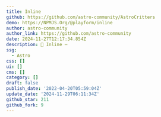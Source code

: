```yaml
---
title: Inline
github: https://github.com/astro-community/AstroCritters
demo: https://NPMJS.Org/@playform/inline
author: astro-community
author_link: https://github.com/astro-community
date: 2024-11-27T12:17:34.854Z
description: 🦔 Inline —
ssg:
  - Astro
css: []
ui: []
cms: []
category: []
draft: false
publish_date: '2022-04-20T05:59:04Z'
update_date: '2024-11-29T06:11:34Z'
github_star: 211
github_fork: 9
---
```

